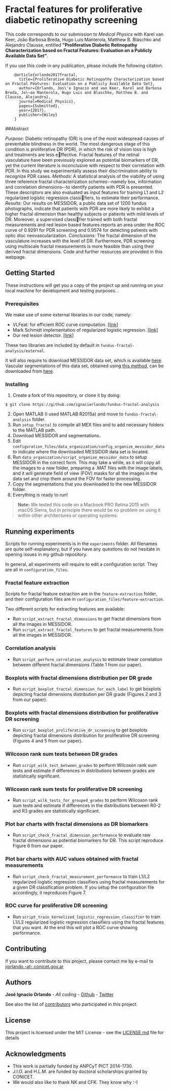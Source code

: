 # Fractal features for proliferative diabetic retinopathy screening

This code corresponds to our submission to *Medical Physics* with Karel van Keer, João Barbosa Breda, Hugo Luis Manterola, Matthew B. Blaschko and Alejandro Clausse, entitled **"Proliferative Diabetic Retinopathy Characterization based on Fractal Features: Evaluation on a Publicly Available Data Set"**.

If you use this code in any publication, please include the following citation:
```
	@article{orlando2017fractal,
	  title={Proliferative Diabetic Retinopathy Characterization based on Fractal Features: Evaluation on a Publicly Available Data Set},
	  author={Orlando, Jos\'e Ignacio and van Keer, Karel and Barbosa Breda, Jo\~ao Manterola, Hugo Luis and Blaschko, Matthew B. and Clausse, Alejandro},
	  journal=Medical Physics},
	  pages={Submitted},
	  year={2017},
	  publisher={Wiley}
	}
```
##Abstract

*Purpose:* Diabetic retinopathy (DR) is one of the most widespread causes of preventable blindness in the world. The most dangerous stage of this condition is proliferative DR (PDR), in which the risk of vision loss is high and treatments are less effective. Fractal features of
the retinal vasculature have been previously explored as potential biomarkers of DR, yet the current literature is inconclusive with respect to their correlation with PDR. In this study we experimentally assess their discrimination ability to recognize PDR cases.
*Methods:* A statistical analysis of the viability of using three reference fractal characterization schemes--namely box, information and correlation dimensions--to identify patients with PDR is presented. These descriptors are also evaluated as input features for training L1 and
L2 regularized logistic regression classifiers, to estimate their performance.
*Results:* Our results on MESSIDOR, a public data set of 1200 fundus photographs, indicate that patients with PDR are more likely to exhibit a higher fractal dimension than healthy subjects or patients with mild levels of DR. Moreover, a supervised classifier trained with both fractal measurements and red lesion based features reports an area under the ROC curve of 0.9291 for PDR screening and 0.9574 for detecting patients with optic disc neovascularization.
*Conclusions:* The fractal dimension of the vasculature increases with the level of DR. Furthermore, PDR screening using multiscale fractal measurements is more feasible than using their derived fractal dimensions. Code and further resources are provided in this webpage.


## Getting Started

These instructions will get you a copy of the project up and running on your local machine for development and testing purposes. .

### Prerequisites

We make use of some external libraries in our code, namely:

 - VLFeat: for efficient ROC curve computation. [[link]](https://github.com/vlfeat/vlfeat)
 - Mark Schmidt implementation of regularized logistic regression. [[link]](https://www.cs.ubc.ca/~schmidtm/Software/code.html)
 - Our red lesion detector. [[link]](https://github.com/ignaciorlando/red-lesion-detection)

These two libraries are included by default in `fundus-fractal-analysis/external`.

It will also require to download MESSIDOR data set, which is available [here](www.adcis.net/en/Download-Third-Party/Messidor.html). Vascular segmentations of this data set, obtained using [this method](https://github.com/ignaciorlando/fundus-vessel-segmentation-tbme), can be downloaded from [here](https://app.box.com/s/66y5hyvj705lir82ckt89wan693fdb4r).

### Installing

 1. Create a fork of this repository, or clone it by doing:
```
$ git clone https://github.com/ignaciorlando/fundus-fractal-analysis
```
 2. Open MATLAB (I used MATLAB R2015a) and move to `fundus-fractal-analysis` folder.
 3. Run `setup_fractal` to compile all MEX files and to add necessary folders to the MATLAB path.
 4. Download MESSIDOR and segmentations.
 5. Edit `configuration_files/data_organization/config_organize_messidor_data` to indicate where the downloaded MESSIDOR data set is located.
 5. Run `data_organization/script_organize_messidor_data` to setup MESSIDOR in the correct form. This may take a while, as it will copy all the images to a new folder, preparing a .MAT files with the image labels, and it will generate field of view (FOV) masks for all the images in the data set and crop them around the FOV for faster processing.
 6. Copy the segmentations that you downloaded to the new MESSIDOR folder.
 7. Everything is ready to run!

> **Note:** We tested this code on a Macbook PRO Retina 2015 with macOS Sierra, but in principle there would be no problem on using it within other architectures or operating systems.

## Running experiments

Scripts for running experiments is in the `experiments` folder. All filenames are quite self-explanatory, but if you have any questions do not hesitate in opening issues in my github repository.

In general, all experiments will require to edit a configuration script. They are all in `configuration_files`.

### Fractal feature extraction

Scripts for fractal feature extraction are in the `feature-extraction` folder, and their configuration files are in `configuration_files/feature-extraction`.

Two different scripts for extracting features are available:

 - Run `script_extract_fractal_dimensions` to get fractal dimensions from all the images in MESSIDOR.
 - Run `script_extract_fractal_features` to get fractal measurements from all the images in MESSIDOR.

### Correlation analysis

- Run `script_perform_correlation_analysis` to estimate linear correlation between different fractal dimensions (Table 1 from our paper).

### Boxplots with fractal dimensions distribution per DR grade

- Run `script_boxplot_fractal_dimension_for_each_label` to get boxplots depicting fractal dimensions distribution per DR grade (Figures 2 and 3 from our paper).

### Boxplots with fractal dimensions distribution for proliferative DR screening

- Run `script_boxplot_proliferative_dr_screening` to get boxplots depicting fractal dimensions distribution for proliferative DR screening (Figures 4 and 5 from our paper).

### Wilcoxon rank sum tests between DR grades

- Run `script_wilk_test_between_grades` to perform Wilcoxon rank sum tests and estimate if differences in distributions between grades are statistically significant.

### Wilcoxon rank sum tests for proliferative DR screening

- Run `script_wilk_tests_for_grouped_grades` to perform Wilcoxon rank sum tests and estimate if differences in the distributions between R0-2 and R3 grades are statistically significant.

### Plot bar charts with fractal dimensions as DR biomarkers

- Run `script_check_fractal_dimension_performance` to evaluate raw fractal dimensions as potential biomarkers for DR. This script reproduce Figure 6 from our paper.

### Plot bar charts with AUC values obtained with fractal measurements

- Run `script_check_fractal_measurement_performance` to train L1/L2 regularized logistic regression classifiers using fractal measurements for a given DR classification problem. If you setup the configuration file accordingly, it reproduces Figure 7.

### ROC curve for proliferative DR screening

- Run `script_train_kernelized_logistic_regression_classifier` to train L1/L2 regularized logistic regression classifiers using the fractal features that you want. At the end this will plot a ROC curve showing performance.


## Contributing

If you want to contribute to this project, please contact me by e-mail to [jiorlando -at- conicet.gov.ar](mailto:jiorlando@conicet.gov.ar)

## Authors

**José Ignacio Orlando** - *All coding* - [Github](https://github.com/ignaciorlando) - [Twitter](https://twitter.com/ignaciorlando)

See also the list of [contributors](https://github.com/ignaciorlando/fundus-fractal-analysis/graphs/contributors) who participated in this project.

## License

This project is licensed under the MIT License - see the [LICENSE.md](https://github.com/ignaciorlando/fundus-fractal-analysis/LICENSE.md) file for details

## Acknowledgments

* This work is partially funded by ANPCyT PICT 2014-1730.
* J.I.O. and H.L.M. are funded by doctoral scholarships granted by CONICET.
* We would also like to thank NK and CFK. They know why :-)
